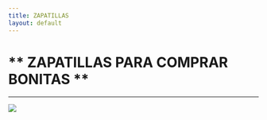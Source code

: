 ```yaml
---
title: ZAPATILLAS 
layout: default 
---
```

# ** ZAPATILLAS PARA COMPRAR BONITAS ** #
<hr>
<img src="https://static.posters.cz/image/750/posters/sneakers-hall-of-fame-i116105.jpg">


